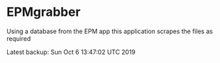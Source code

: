 # EPMgrabber
Using a database from the EPM app this application scrapes the files as required


Latest backup: Sun Oct 6 13:47:02 UTC 2019
